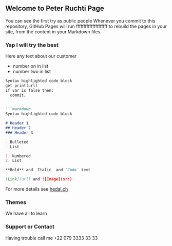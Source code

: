 ## Welcome to Peter Ruchti Page

You can see the first try as public people
Whenever you commit to this repository, GitHub Pages will run fffffffffffffffffffff to rebuild the pages in your site, from the content in your Markdown files.

### Yap I will try the best

Here any text about our customer
- number on in list
- number two in list

```markdown
Syntax highlighted code block
get print(url) 
if var is false then:
  commit;
  

```markdown
Syntax highlighted code block

# Header 1
## Header 2
### Header 3

- Bulleted
- List

1. Numbered
2. List

**Bold** and _Italic_ and `Code` text

[Link](url) and ![Image](src)
```

For more details see [hedal.ch](http://hedal.ch)

### Themes

We have all to learn

### Support or Contact

Having trouble call me +22 079 3333 33 33
